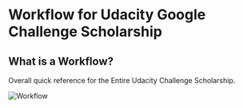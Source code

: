 
# Workflow for  Udacity  Google Challenge Scholarship

## What is a Workflow?

Overall quick reference for the  Entire Udacity Challenge Scholarship.

![Workflow](https://raw.githubusercontent.com/danivijay/gucs-wiki/master/images/Workflow_Udacity_GoogleChallengeScholarship.png)

